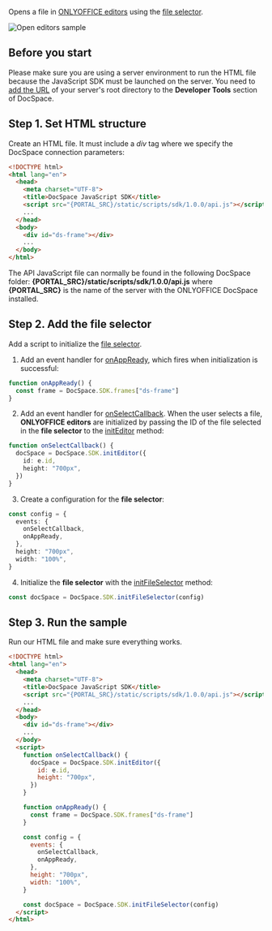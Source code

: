 Opens a file in [ONLYOFFICE editors](../../../Usage%20SDK/Initialization%20Modes/Editor/index.md) using the [file selector](../../../Usage%20SDK/Initialization%20Modes/File%20Selector/index.md).

![Open editors sample](/assets/images/docspace/open-editors.svg)

## Before you start

Please make sure you are using a server environment to run the HTML file because the JavaScript SDK must be launched on the server.
You need to [add the URL](../../../Get%20Started/Basic%20concepts/index.md#step-1-specifying-the-docspace-url) of your server's root directory to the **Developer Tools** section of DocSpace.

## Step 1. Set HTML structure

Create an HTML file. It must include a *div* tag where we specify the DocSpace connection parameters:

``` html
<!DOCTYPE html>
<html lang="en">
  <head>
    <meta charset="UTF-8">
    <title>DocSpace JavaScript SDK</title>
    <script src="{PORTAL_SRC}/static/scripts/sdk/1.0.0/api.js"></script>
    ...
  </head>
  <body>
    <div id="ds-frame"></div>
    ...
  </body>
</html>
```

The API JavaScript file can normally be found in the following DocSpace folder: **{PORTAL_SRC}/static/scripts/sdk/1.0.0/api.js** where **{PORTAL_SRC}** is the name of the server with the ONLYOFFICE DocSpace installed.

## Step 2. Add the file selector

Add a script to initialize the [file selector](../../Initialization%20Modes/File%20Selector/index.md).

1. Add an event handler for [onAppReady](../../Events/index.md#onappready), which fires when initialization is successful:

``` ts
function onAppReady() {
  const frame = DocSpace.SDK.frames["ds-frame"]
}
```

2. Add an event handler for [onSelectCallback](../../Events/index.md#onselectcallback). When the user selects a file, **ONLYOFFICE editors** are initialized by passing the ID of the file selected in the **file selector** to the [initEditor](../../Methods/index.md#initeditor) method:

``` ts
function onSelectCallback() {
  docSpace = DocSpace.SDK.initEditor({
    id: e.id,
    height: "700px",
  })
}
```

3. Create a configuration for the **file selector**:

``` ts
const config = {
  events: {
    onSelectCallback,
    onAppReady,
  },
  height: "700px",
  width: "100%",
}
```

4. Initialize the **file selector** with the [initFileSelector](../../Methods/index.md#initfileselector) method:

``` ts
const docSpace = DocSpace.SDK.initFileSelector(config)
```

## Step 3. Run the sample

Run our HTML file and make sure everything works.

``` html
<!DOCTYPE html>
<html lang="en">
  <head>
    <meta charset="UTF-8">
    <title>DocSpace JavaScript SDK</title>
    <script src="{PORTAL_SRC}/static/scripts/sdk/1.0.0/api.js"></script>
    ...
  </head>
  <body>
    <div id="ds-frame"></div>
    ...
  </body>
  <script>
    function onSelectCallback() {
      docSpace = DocSpace.SDK.initEditor({
        id: e.id,
        height: "700px",
      })
    }

    function onAppReady() {
      const frame = DocSpace.SDK.frames["ds-frame"]
    }

    const config = {
      events: {
        onSelectCallback,
        onAppReady,
      },
      height: "700px",
      width: "100%",
    }

    const docSpace = DocSpace.SDK.initFileSelector(config)
  </script>
</html>
```
